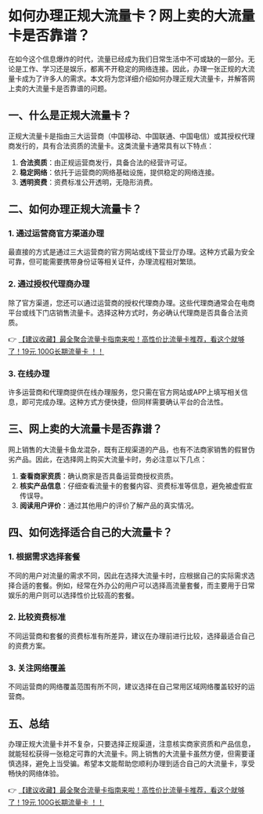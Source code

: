 # 如何办理正规大流量卡？网上卖的大流量卡是否靠谱？

在如今这个信息爆炸的时代，流量已经成为我们日常生活中不可或缺的一部分。无论是工作、学习还是娱乐，都离不开稳定的网络连接。因此，办理一张正规的大流量卡成为了许多人的需求。本文将为您详细介绍如何办理正规大流量卡，并解答网上卖的大流量卡是否靠谱的问题。

## 一、什么是正规大流量卡？

正规大流量卡是指由三大运营商（中国移动、中国联通、中国电信）或其授权代理商发行的，具有合法资质的流量卡。这类流量卡通常具有以下特点：

1. **合法资质**：由正规运营商发行，具备合法的经营许可证。
2. **稳定网络**：依托于运营商的网络基础设施，提供稳定的网络连接。
3. **透明资费**：资费标准公开透明，无隐形消费。

## 二、如何办理正规大流量卡？

### 1. 通过运营商官方渠道办理

最直接的方式是通过三大运营商的官方网站或线下营业厅办理。这种方式最为安全可靠，但可能需要携带身份证等相关证件，办理流程相对繁琐。

### 2. 通过授权代理商办理

除了官方渠道，您还可以通过运营商的授权代理商办理。这些代理商通常会在电商平台或线下门店销售流量卡。选择这种方式时，务必确认代理商是否具备合法资质。

👉 [【建议收藏】最全聚合流量卡指南来啦！高性价比流量卡推荐，看这个就够了！19元 100G长期流量卡 ！！](https://bit.ly/Liuliangka)

### 3. 在线办理

许多运营商和代理商提供在线办理服务，您只需在官方网站或APP上填写相关信息，即可完成办理。这种方式方便快捷，但同样需要确认平台的合法性。

## 三、网上卖的大流量卡是否靠谱？

网上销售的大流量卡鱼龙混杂，既有正规渠道的产品，也有不法商家销售的假冒伪劣产品。因此，在选择网上购买大流量卡时，务必注意以下几点：

1. **查看商家资质**：确认商家是否具备运营商授权资质。
2. **核实产品信息**：仔细查看流量卡的套餐内容、资费标准等信息，避免被虚假宣传误导。
3. **阅读用户评价**：通过其他用户的评价了解产品的真实情况。

## 四、如何选择适合自己的大流量卡？

### 1. 根据需求选择套餐

不同的用户对流量的需求不同，因此在选择大流量卡时，应根据自己的实际需求选择合适的套餐。例如，经常在外办公的用户可以选择高流量套餐，而主要用于日常娱乐的用户则可以选择性价比较高的套餐。

### 2. 比较资费标准

不同运营商和套餐的资费标准有所差异，建议在办理前进行比较，选择最适合自己的资费方案。

### 3. 关注网络覆盖

不同运营商的网络覆盖范围有所不同，建议选择在自己常用区域网络覆盖较好的运营商。

## 五、总结

办理正规大流量卡并不复杂，只要选择正规渠道，注意核实商家资质和产品信息，就能轻松获得一张稳定可靠的大流量卡。网上销售的大流量卡虽然方便，但需要谨慎选择，避免上当受骗。希望本文能帮助您顺利办理到适合自己的大流量卡，享受畅快的网络体验。

👉 [【建议收藏】最全聚合流量卡指南来啦！高性价比流量卡推荐，看这个就够了！19元 100G长期流量卡 ！！](https://bit.ly/Liuliangka)